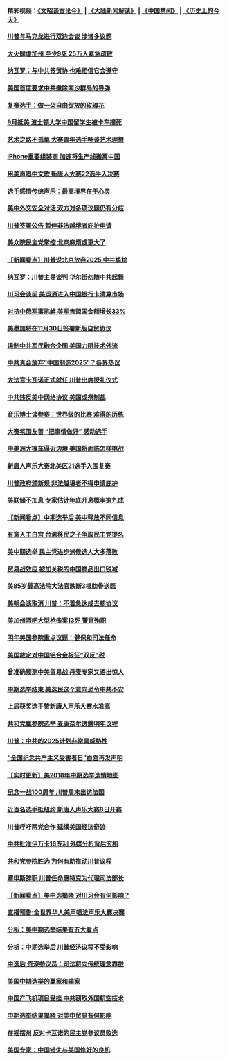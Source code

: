 #### 精彩视频：[《文昭谈古论今》](https://github.com/gfw-breaker/wenzhao/blob/master/README.md?t=11101831?t=11101533?t=11101532) | [《大陆新闻解读》](https://github.com/gfw-breaker/ntdtv-comedy/blob/master/README.md?t=11101831?t=11101533?t=11101532) | [《中国禁闻》](https://github.com/gfw-breaker/ntdtv-news/blob/master/README.md?t=11101831?t=11101533?t=11101532) | [《历史上的今天》](https://github.com/gfw-breaker/today-in-history/blob/master/README.md?t=11101831?t=11101533?t=11101532) 

#### [川普与马克龙进行双边会谈 涉诸多议题](../pages/nsc412/n10843329.md?t=11101831?t=11101533?t=11101532) 

#### [大火肆虐加州 至少9死 25万人紧急疏散](../pages/nsc412/n10842416.md?t=11101831?t=11101533?t=11101532) 

#### [纳瓦罗：与中共签贸协 也难相信它会遵守](../pages/nsc412/n10842590.md?t=11101831?t=11101533?t=11101532) 

#### [美国首度要求中共撤除南沙群岛的导弹](../pages/nsc412/n10842945.md?t=11101831?t=11101533?t=11101532) 

#### [复赛选手：做一朵自由绽放的玫瑰花](../pages/nsc412/n10842696.md?t=11101831?t=11101533?t=11101532) 

#### [9月抵美 波士顿大学中国留学生被卡车撞死](../pages/nsc412/n10842686.md?t=11101831?t=11101533?t=11101532) 

#### [艺术之路不孤单 大赛青年选手畅谈艺术理想](../pages/nsc412/n10842614.md?t=11101831?t=11101533?t=11101532) 

#### [iPhone重要组装商 加速将生产线搬离中国](../pages/nsc412/n10842211.md?t=11101831?t=11101533?t=11101532) 

#### [用美声唱中文歌 新唐人大赛22选手入决赛](../pages/nsc412/n10842581.md?t=11101831?t=11101533?t=11101532) 

#### [选手感悟传统声乐：最高境界在于心灵](../pages/nsc412/n10842598.md?t=11101831?t=11101533?t=11101532) 

#### [美中外交安全对话 双方对多项议题仍有分歧](../pages/nsc412/n10842370.md?t=11101831?t=11101533?t=11101532) 

#### [川普签署公告 暂停非法越境者庇护申请](../pages/nsc412/n10842147.md?t=11101831?t=11101533?t=11101532) 

#### [美众院民主党掌控 北京麻烦或更大了](../pages/nsc412/n10841908.md?t=11101831?t=11101533?t=11101532) 

#### [【新闻看点】川普说北京放弃2025 中共尴尬](../pages/nsc412/n10841915.md?t=11101831?t=11101533?t=11101532) 

#### [纳瓦罗：川普主导谈判 华尔街勿随中共起舞](../pages/nsc412/n10842139.md?t=11101831?t=11101533?t=11101532) 

#### [川习会谈前 美运通进入中国银行卡清算市场](../pages/nsc412/n10842075.md?t=11101831?t=11101533?t=11101532) 

#### [对抗中俄军事挑衅 美军售盟国金额增长33%](../pages/nsc412/n10841961.md?t=11101831?t=11101533?t=11101532) 

#### [美墨加将在11月30日签署新版自贸协议](../pages/nsc412/n10841572.md?t=11101831?t=11101533?t=11101532) 

#### [遏制中共军民融合企图 美国力阻技术外流](../pages/nsc412/n10841555.md?t=11101831?t=11101533?t=11101532) 

#### [中共真会放弃“中国制造2025”？各界热议](../pages/nsc412/n10841356.md?t=11101831?t=11101533?t=11101532) 

#### [大法官卡瓦诺正式就任 川普出席授礼仪式](../pages/nsc412/n10840367.md?t=11101831?t=11101533?t=11101532) 

#### [中共违反美中网络协议 美国或祭制裁](../pages/nsc412/n10840238.md?t=11101831?t=11101533?t=11101532) 

#### [音乐博士谈参赛：世界级的比赛 难得的历练](../pages/nsc412/n10839835.md?t=11101831?t=11101533?t=11101532) 

#### [大赛氛围友善 “把事情做好” 感动选手](../pages/nsc412/n10839875.md?t=11101831?t=11101533?t=11101532) 

#### [中美洲大篷车逼近边境 美国将面临怎样挑战](../pages/nsc412/n10839620.md?t=11101831?t=11101533?t=11101532) 

#### [新唐人声乐大赛北美区21选手入围复赛](../pages/nsc412/n10839807.md?t=11101831?t=11101533?t=11101532) 

#### [川普政府颁新规 非法越境者不得申请庇护](../pages/nsc412/n10839735.md?t=11101831?t=11101533?t=11101532) 

#### [美联储不加息 专家估计年底升息概率逾九成](../pages/nsc412/n10839625.md?t=11101831?t=11101533?t=11101532) 

#### [【新闻看点】中期选举后 美中释放不同信息](../pages/nsc412/n10839180.md?t=11101831?t=11101533?t=11101532) 

#### [有意入主白宫 台湾移民之子争取民主党提名](../pages/nsc412/n10839477.md?t=11101831?t=11101533?t=11101532) 

#### [美中期选举 民主党进步派候选人大多落败](../pages/nsc412/n10839376.md?t=11101831?t=11101533?t=11101532) 

#### [贸易战效应 被加关税的中国商品出口锐减](../pages/nsc412/n10839305.md?t=11101831?t=11101533?t=11101532) 

#### [美85岁最高法院大法官跌断3根肋骨送医](../pages/nsc412/n10839064.md?t=11101831?t=11101533?t=11101532) 

#### [美朝会谈取消 川普：不着急达成去核协议](../pages/nsc412/n10837895.md?t=11101831?t=11101533?t=11101532) 

#### [美加州酒吧大型枪击案13死 警官殉职](../pages/nsc412/n10838345.md?t=11101831?t=11101533?t=11101532) 

#### [明年美国参院重点议题：健保和司法任命](../pages/nsc412/n10838362.md?t=11101831?t=11101533?t=11101532) 

#### [美国裁定对中国铝合金板征“双反”税](../pages/nsc412/n10837584.md?t=11101831?t=11101533?t=11101532) 

#### [曾准确预测中美贸易战 丹麦专家又语出惊人](../pages/nsc412/n10837600.md?t=11101831?t=11101533?t=11101532) 

#### [中期选举结束 美选民这个意向恐令中共不安](../pages/nsc412/n10837538.md?t=11101831?t=11101533?t=11101532) 

#### [上届获奖选手赞新唐人声乐大赛水准高](../pages/nsc412/n10837404.md?t=11101831?t=11101533?t=11101532) 

#### [共和党赢参院选举 麦康奈尔透露明年议程](../pages/nsc412/n10837374.md?t=11101831?t=11101533?t=11101532) 

#### [川普：中共的2025计划非常具威胁性](../pages/nsc412/n10837413.md?t=11101831?t=11101533?t=11101532) 

#### [“全国纪念共产主义受害者日”白宫再发声明](../pages/nsc412/n10837350.md?t=11101831?t=11101533?t=11101532) 

#### [【实时更新】美2018年中期选举选情地图](../pages/nsc412/n10834279.md?t=11101831?t=11101533?t=11101532) 

#### [纪念一战100周年 川普周末出访法国](../pages/nsc412/n10837179.md?t=11101831?t=11101533?t=11101532) 

#### [近百名选手抵纽约 新唐人声乐大赛8日开赛](../pages/nsc412/n10837104.md?t=11101831?t=11101533?t=11101532) 

#### [川普呼吁两党合作 延续美国经济奇迹](../pages/nsc412/n10837121.md?t=11101831?t=11101533?t=11101532) 

#### [中共批准伊万卡16专利 外媒分析背后玄机](../pages/nsc412/n10836498.md?t=11101831?t=11101533?t=11101532) 

#### [共和党参院胜选 为何有助推动川普议程](../pages/nsc412/n10836979.md?t=11101831?t=11101533?t=11101532) 

#### [塞申斯辞职 川普任命惠特克为代理司法部长](../pages/nsc412/n10836938.md?t=11101831?t=11101533?t=11101532) 

#### [【新闻看点】美中选揭晓 对川习会有何影响？](../pages/nsc412/n10836680.md?t=11101831?t=11101533?t=11101532) 

#### [直播预告:全世界华人美声唱法声乐大赛决赛](../pages/nsc412/n10836869.md?t=11101831?t=11101533?t=11101532) 

#### [分析：美中期选举结果有五大看点](../pages/nsc412/n10836688.md?t=11101831?t=11101533?t=11101532) 

#### [分析：中期选举后 川普经济议程不受影响](../pages/nsc412/n10836639.md?t=11101831?t=11101533?t=11101532) 

#### [中选后 资深参议员：司法将向传统理念靠拢](../pages/nsc412/n10836636.md?t=11101831?t=11101533?t=11101532) 

#### [美国中期选举的赢家和输家](../pages/nsc412/n10836599.md?t=11101831?t=11101533?t=11101532) 

#### [中国产飞机项目受挫 中共窃取外国航空技术](../pages/nsc412/n10834297.md?t=11101831?t=11101533?t=11101532) 

#### [中期选举结果揭晓 对美中贸易有何影响](../pages/nsc412/n10835845.md?t=11101831?t=11101533?t=11101532) 

#### [在摇摆州 反对卡瓦诺的民主党参议员败选](../pages/nsc412/n10835814.md?t=11101831?t=11101533?t=11101532) 

#### [美国专家：中国错失与美国修好的良机](../pages/nsc412/n10835636.md?t=11101831?t=11101533?t=11101532) 

